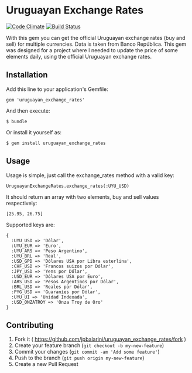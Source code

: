 # Uruguayan Exchange Rates

[![Code Climate](https://codeclimate.com/github/jpbalarini/uruguayan_exchange_rates/badges/gpa.svg)](https://codeclimate.com/github/jpbalarini/uruguayan_exchange_rates)
[![Build Status](https://travis-ci.org/jpbalarini/uruguayan_exchange_rates.svg?branch=master)](https://travis-ci.org/jpbalarini/uruguayan_exchange_rates)

With this gem you can get the official Uruguayan exchange rates (buy and sell) for multiple currencies. Data is taken from Banco República.
This gem was designed for a project where I needed to update the price of some elements daily, using the official Uruguayan exchange rates.

## Installation

Add this line to your application's Gemfile:

    gem 'uruguayan_exchange_rates'

And then execute:

    $ bundle

Or install it yourself as:

    $ gem install uruguayan_exchange_rates

## Usage

Usage is simple, just call the exchange_rates method with a valid key:
  
    UruguayanExchangeRates.exchange_rates(:UYU_USD)

It should return an array with two elements, buy and sell values respectively:
  
    [25.95, 26.75]

Supported keys are:
  
    {
      :UYU_USD => 'Dólar',
      :UYU_EUR => 'Euro',
      :UYU_ARS => 'Peso Argentino',
      :UYU_BRL => 'Real',
      :USD_GPD => 'Dólares USA por Libra esterlina',
      :CHF_USD => 'Francos suizos por Dólar',
      :JPY_USD => 'Yens por Dólar',
      :USD_EUR => 'Dólares USA por Euro',
      :ARS_USD => 'Pesos Argentinos por Dólar',
      :BRL_USD => 'Reales por Dólar',
      :PYG_USD => 'Guaraníes por Dólar',
      :UYU_UI => 'Unidad Indexada',
      :USD_ONZATROY => 'Onza Troy de Oro'
    }

## Contributing

1. Fork it ( https://github.com/jpbalarini/uruguayan_exchange_rates/fork )
2. Create your feature branch (`git checkout -b my-new-feature`)
3. Commit your changes (`git commit -am 'Add some feature'`)
4. Push to the branch (`git push origin my-new-feature`)
5. Create a new Pull Request
